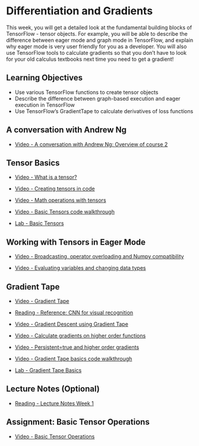 # Differentiation and Gradients

This week, you will get a detailed look at the fundamental building blocks of TensorFlow - tensor objects. For example, you will be able to describe the difference between eager mode and graph mode in TensorFlow, and explain why eager mode is very user friendly for you as a developer. You will also use TensorFlow tools to calculate gradients so that you don’t have to look for your old calculus textbooks next time you need to get a gradient!

## Learning Objectives

- Use various TensorFlow functions to create tensor objects
- Describe the difference between graph-based execution and eager execution in TensorFlow
- Use TensorFlow’s GradientTape to calculate derivatives of loss functions

## A conversation with Andrew Ng

- [Video - A conversation with Andrew Ng: Overview of course 2](https://www.coursera.org/learn/custom-distributed-training-with-tensorflow/lecture/poLBG/a-conversation-with-andrew-ng-overview-of-course-2)

## Tensor Basics

- [Video - What is a tensor?](https://www.coursera.org/learn/custom-distributed-training-with-tensorflow/lecture/5Gm8W/what-is-a-tensor)

- [Video - Creating tensors in code](https://www.coursera.org/learn/custom-distributed-training-with-tensorflow/lecture/c6qsS/creating-tensors-in-code)

- [Video - Math operations with tensors](https://www.coursera.org/learn/custom-distributed-training-with-tensorflow/lecture/BMiU7/math-operations-with-tensors)

- [Video - Basic Tensors code walkthrough](https://www.coursera.org/learn/custom-distributed-training-with-tensorflow/lecture/r6ImF/basic-tensors-code-walkthrough)

- [Lab - Basic Tensors](./Labs/C2_W1_Lab_1_basic-tensors.ipynb)

## Working with Tensors in Eager Mode

- [Video - Broadcasting, operator overloading and Numpy compatibility](https://www.coursera.org/learn/custom-distributed-training-with-tensorflow/lecture/NchKf/broadcasting-operator-overloading-and-numpy-compatibility)

- [Video - Evaluating variables and changing data types](https://www.coursera.org/learn/custom-distributed-training-with-tensorflow/lecture/fNnS7/evaluating-variables-and-changing-data-types)

## Gradient Tape

- [Video - Gradient Tape](https://www.coursera.org/learn/custom-distributed-training-with-tensorflow/lecture/N7AHG/gradient-tape)

- [Reading - Reference: CNN for visual recognition](https://cs231n.github.io/neural-networks-3/)

- [Video - Gradient Descent using Gradient Tape](https://www.coursera.org/learn/custom-distributed-training-with-tensorflow/lecture/qD1oo/gradient-descent-using-gradient-tape)

- [Video - Calculate gradients on higher order functions](https://www.coursera.org/learn/custom-distributed-training-with-tensorflow/lecture/qICrM/calculate-gradients-on-higher-order-functions)

- [Video - Persistent=true and higher order gradients](https://www.coursera.org/learn/custom-distributed-training-with-tensorflow/lecture/8Zcif/persistent-true-and-higher-order-gradients)

- [Video - Gradient Tape basics code walkthrough](https://www.coursera.org/learn/custom-distributed-training-with-tensorflow/lecture/oj5mu/gradient-tape-basics-code-walkthrough)

- [Lab - Gradient Tape Basics](./Labs/C2_W1_Lab_2_gradient-tape-basics.ipynb)

## Lecture Notes (Optional)

- [Reading - Lecture Notes Week 1](./Readings/C2_W1.pdf)

## Assignment: Basic Tensor Operations

- [Video - Basic Tensor Operations](./Labs/C2W1_Assignment.ipynb)